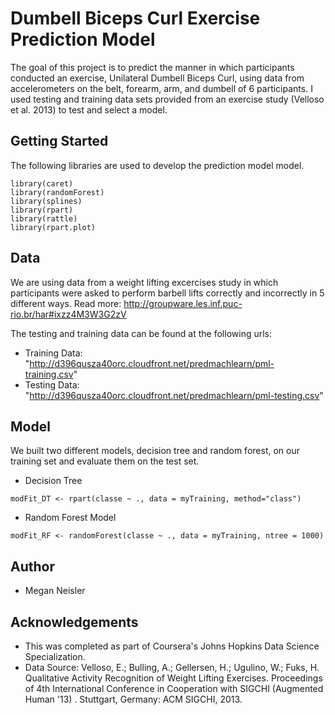 #  Dumbell Biceps Curl Exercise Prediction Model

The goal of this project is to predict the manner in which participants conducted an exercise, Unilateral Dumbell Biceps Curl, using data from accelerometers on the belt, forearm, arm, and dumbell of 6 participants. I used testing and training data sets provided from an exercise study (Velloso et al. 2013) to test and select a model. 

## Getting Started

The following libraries are used to develop the prediction model model. 

```
library(caret)
library(randomForest)
library(splines)
library(rpart)
library(rattle)
library(rpart.plot)
```

## Data

We are using data from a weight lifting excercises study in which participants were asked to perform barbell lifts correctly and incorrectly in 5 different ways. Read more: http://groupware.les.inf.puc-rio.br/har#ixzz4M3W3G2zV

The testing and training data can be found at the following urls:

* Training Data: "http://d396qusza40orc.cloudfront.net/predmachlearn/pml-training.csv"
* Testing Data: "http://d396qusza40orc.cloudfront.net/predmachlearn/pml-testing.csv"


## Model
We built two different models, decision tree and random forest, on our training set and evaluate them on the test set.

* Decision Tree
```
modFit_DT <- rpart(classe ~ ., data = myTraining, method="class")
```
* Random Forest Model
```
modFit_RF <- randomForest(classe ~ ., data = myTraining, ntree = 1000)
```

## Author
* Megan Neisler

## Acknowledgements
* This was completed as part of Coursera's Johns Hopkins Data Science Specialization.
* Data Source: Velloso, E.; Bulling, A.; Gellersen, H.; Ugulino, W.; Fuks, H. Qualitative Activity Recognition of Weight Lifting Exercises. Proceedings of 4th International Conference in Cooperation with SIGCHI (Augmented Human '13) . Stuttgart, Germany: ACM SIGCHI, 2013.
